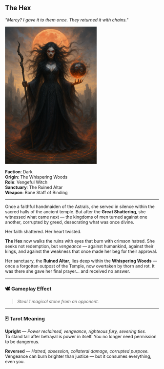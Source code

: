 ## The Hex

*"Mercy? I gave it to them once. They returned it with chains."*

<img src="../resources/images/cards/characters/the-hex.png" width="300px"/>

**Faction**: Dark  
**Origin**: The Whispering Woods  
**Role**: Vengeful Witch  
**Sanctuary**: The Ruined Altar  
**Weapon**: Bone Staff of Binding

---

Once a faithful handmaiden of the Astrals, she served in silence within the sacred halls of the ancient temple. But after the **Great Shattering**, she witnessed what came next — the kingdoms of men turned against one another, corrupted by greed, desecrating what was once divine.

Her faith shattered. Her heart twisted.

**The Hex** now walks the ruins with eyes that burn with crimson hatred. She seeks not redemption, but *vengeance* — against humankind, against their kings, and against the weakness that once made her beg for their approval.

Her sanctuary, the **Ruined Altar**, lies deep within the **Whispering Woods** — once a forgotten outpost of the Temple, now overtaken by thorn and rot. It was there she gave her final prayer… and received no answer.

---

### 🕊 Gameplay Effect

> *Steal 1 magical stone from an opponent.*

---

### 🃏 Tarot Meaning

**Upright** — *Power reclaimed, vengeance, righteous fury, severing ties.*  
To stand tall after betrayal is power in itself. You no longer need permission to be dangerous.

**Reversed** — *Hatred, obsession, collateral damage, corrupted purpose.*  
Vengeance can burn brighter than justice — but it consumes everything, even you.
